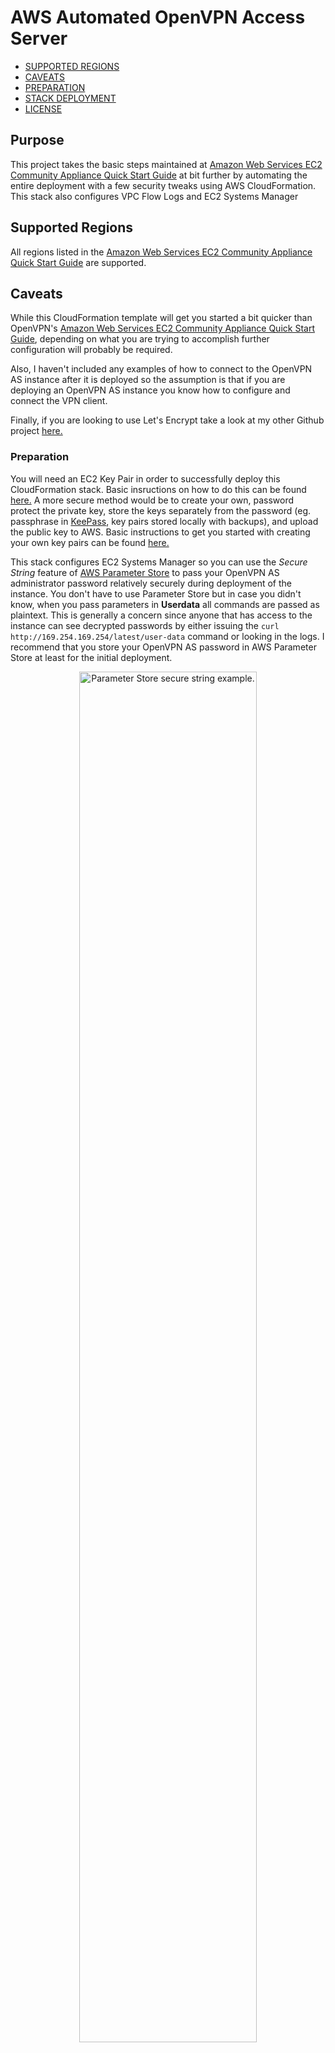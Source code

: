 # AWS Automated OpenVPN Access Server

- [SUPPORTED REGIONS](#supported-regions)
- [CAVEATS](#caveats)
- [PREPARATION](#preparation)
- [STACK DEPLOYMENT](#stack-deployment)
- [LICENSE](#license)

## Purpose

This project takes the basic steps maintained at [Amazon Web Services EC2 Community Appliance Quick Start Guide](https://docs.openvpn.net/how-to-tutorialsguides/virtual-platforms/amazon-ec2-appliance-ami-quick-start-guide/) at bit further by automating the entire deployment with a few security tweaks using AWS CloudFormation. This stack also configures VPC Flow Logs and EC2 Systems Manager

## Supported Regions

All regions listed in the [Amazon Web Services EC2 Community Appliance Quick Start Guide](https://docs.openvpn.net/how-to-tutorialsguides/virtual-platforms/amazon-ec2-appliance-ami-quick-start-guide/) are supported.

## Caveats

While this CloudFormation template will get you started a bit quicker than OpenVPN's [Amazon Web Services EC2 Community Appliance Quick Start Guide](https://docs.openvpn.net/how-to-tutorialsguides/virtual-platforms/amazon-ec2-appliance-ami-quick-start-guide/), depending on what you are trying to accomplish further configuration will probably be required.

Also, I haven't included any examples of how to connect to the OpenVPN AS instance after it is deployed so the assumption is that if you are deploying an OpenVPN AS instance you know how to configure and connect the VPN client.

Finally, if you are looking to use Let's Encrypt take a look at my other Github project [here.](https://github.com/virtualjj/automated-openvpnas-cloudflare-letsencrypt)

### Preparation

You will need an EC2 Key Pair in order to successfully deploy this CloudFormation stack. Basic insructions on how to do this can be found [here.](http://docs.aws.amazon.com/AWSEC2/latest/UserGuide/ec2-key-pairs.html#having-ec2-create-your-key-pair) A more secure method would be to create your own, password protect the private key, store the keys separately from the password (eg. passphrase in [KeePass](http://keepass.info/), key pairs stored locally with backups), and upload the public key to AWS. Basic instructions to get you started with creating your own key pairs can be found [here.](http://docs.aws.amazon.com/AWSEC2/latest/UserGuide/ec2-key-pairs.html#having-ec2-create-your-key-pair)

This stack configures EC2 Systems Manager so you can use the *Secure String* feature of [AWS Parameter Store](http://docs.aws.amazon.com/systems-manager/latest/userguide/systems-manager-paramstore.html) to pass your OpenVPN AS administrator password relatively securely during deployment of the instance. You don't have to use Parameter Store but in case you didn't know, when you pass parameters in **Userdata** all commands are passed as plaintext. This is generally a concern since anyone that has access to the instance can see decrypted passwords by either issuing the `curl http://169.254.169.254/latest/user-data` command or looking in the logs. I recommend that you store your OpenVPN AS password in AWS Parameter Store at least for the initial deployment.

<p align="center">
<img src="https://github.com/virtualjj/automated-openvpnas/blob/master/images/readme/prepstep-000-parameter-store-example.jpg" alt="Parameter Store secure string example." height="75%" width="75%">
</p>

### Stack Deployment

1. Login to your AWS account and select the region that you want to deploy the OpenVPN AS instance. This is very important as its easy to accidentally open tabs in other regions.

<p align="center">
<img src="https://github.com/virtualjj/automated-openvpnas/blob/master/images/readme/deploystep-000-login-region-check.jpg" alt="Make sure in the intended AWS region." height="75%" width="75%">
</p>

2. Click the **Launch Stack** button below to go directly to the CloudFormation service in the selected region of your AWS account.

[![Launch CloudFormation Stack](https://s3.amazonaws.com/cloudformation-examples/cloudformation-launch-stack.png
)](https://console.aws.amazon.com/cloudformation/home?region=us-west-2#/stacks/new?stackName=openvpnas&templateURL=https://s3-us-west-2.amazonaws.com/github-automated-openvpnas/automated-openvpnas.yml)

3. You will now see the **Create Stack** section of CloudFormation. The most important thing to confirm on this screen is the region. Click **Next**.

<p align="center">
<img src="https://github.com/virtualjj/automated-openvpnas/blob/master/images/readme/deploystep-003-region-check-again.jpg" alt="Double-check in the intended AWS region." height="75%" width="75%">
</p>

4. You can stick with the defaults here but try and enter a hostname for the instance. If you plan on accessing the web console using a DNS name and/or using custom TLS certificates (eg. Let's Encrypt) you will need a proper hostname FQDN anyway so this will save you a step in the future.

<p align="center">
<img src="https://github.com/virtualjj/automated-openvpnas/blob/master/images/readme/deploystep-004-enter-fqdn.jpg" alt="Double-check in the intended AWS region." height="75%" width="75%">
</p>

5. The parameters highlighted in red are important so make sure to set them. If you don't select an **EC2 Key Pair** the stack will fail. For **OpenVPN AS Management IP** please specify a source IP (i.e. YOUR IP). If you absolutely want to open this to the world you will need to modify the template directly. For **OpenVPN AS Admin Username** set a unique username and avoid the default. Finally, as mentioned in the **Preparation** section above you have a choice to set a password using the AWS Parameter Store or after logging into the OpenVPN AS web Admin Login screen. Click **Next**.

<p align="center">
<img src="https://github.com/virtualjj/automated-openvpnas/blob/master/images/readme/deploystep-005-basic-setup.jpg" alt="Choose a key pair, source IP, and admin username/password." height="75%" width="75%">
</p>

6. There isn't much to do at the **Options** screen. Feel free to add some custom tags (good practice by the way) otherwise click **Next**.

<p align="center">
<img src="https://github.com/virtualjj/automated-openvpnas/blob/master/images/readme/deploystep-006-options-tags.jpg" alt="Options screen, not much to do here." height="75%" width="75%">
</p>

7. This is the final confirmation screen before launching the stack. You can confirm the parameter settings that you chose. Also note that the stack will rollback on failure so you won't have any orphaned resources if something goes whacky. Make sure to check the acknowledgement check box and click **Create**.

<p align="center">
<img src="https://github.com/virtualjj/automated-openvpnas/blob/master/images/readme/deploystep-007-confirm-before-launch.jpg" alt="Final confirmation before lauching the CloudFormation stack." height="75%" width="75%">
</p>

8. Hopefully nothing borked out and after about 5 minutes you should see a nice green status of **CREATE_COMPLETE**.

<p align="center">
<img src="https://github.com/virtualjj/automated-openvpnas/blob/master/images/readme/deploystep-008-stack-launch-success.jpg" alt="Confirm successful stack launch." height="75%" width="75%">
</p>

9. It will be tempting to try logging into the instance and start doing "stuff". Be patient and wait for the instance status checks to complete. Also, if you try logging into the instance too early you'll break the initial ***ovpn-init --ec2*** script which is responsible for unattended setup.

<p align="center">
<img src="https://github.com/virtualjj/automated-openvpnas/blob/master/images/readme/deploystep-009-not-ready-status.jpg" alt="Confirm successful stack launch." height="75%" width="75%">
</p>

<p align="center">
<img src="https://github.com/virtualjj/automated-openvpnas/blob/master/images/readme/deploystep-009.5-checks-passed.jpg" alt="Confirm successful stack launch." height="75%" width="75%">
</p>


10. Head back to CloudFormation and click on the **Overview** dropdown and select **Outputs**. Click on the hyperlink to have a new tab open that will take you to the OpenVPN AS web admin Login page. Remember that at this point, even though you might have entered a custom hostname parameter you can only access the Admin Login page by IP address since DNS is not configured yet.

<p align="center">
<img src="https://github.com/virtualjj/automated-openvpnas/blob/master/images/readme/deploystep-010-stack-outputs.jpg" alt="Confirm successful stack launch." height="75%" width="75%">
</p>

11. In the example below Chrome will spit out a warning&mdash;this is because the instance is using a self-signed certificate. Go ahead and proceed or whitelist depending on which browser you are using.

<p align="center">
<img src="https://github.com/virtualjj/automated-openvpnas/blob/master/images/readme/deploystep-011-cert-warning.jpg" alt="Confirm successful stack launch." height="75%" width="75%">
</p>

12. Congratulations if you see the **Admin Login** page! Enter the username and either the default password of ***ChangeMePlease*** or the password that you saved in the Parameter Store secure string.

<p align="center">
<img src="https://github.com/virtualjj/automated-openvpnas/blob/master/images/readme/deploystep-012-initial-login.jpg" alt="Confirm successful stack launch." height="75%" width="75%">
</p>

13. Read the EULA and click **Agree** you filthy liar (apologies if you actually do read EULAs).

<p align="center">
<img src="https://github.com/virtualjj/automated-openvpnas/blob/master/images/readme/deploystep-013-accept-eula.jpg" alt="Confirm successful stack launch." height="75%" width="75%">
</p>

14. You now have a fully functional OpenVPN AS server. Have a look around and confirm some of the settings such as the **Server Name**.

<p align="center">
<img src="https://github.com/virtualjj/automated-openvpnas/blob/master/images/readme/deploystep-014-working-openvpnas.jpg" alt="Confirm successful stack launch." height="75%" width="75%">
</p>

15. Not that it matters with a self-signed TLS certificate but notice that only TLS 1.2 is enabled.

<p align="center">
<img src="https://github.com/virtualjj/automated-openvpnas/blob/master/images/readme/deploystep-015-only-tls-1.2-.jpg" alt="Confirm successful stack launch." height="75%" width="75%">
</p>

## LICENSE

This project is licensed under the MIT License - see the [LICENSE.md](LICENSE.md) file for details
